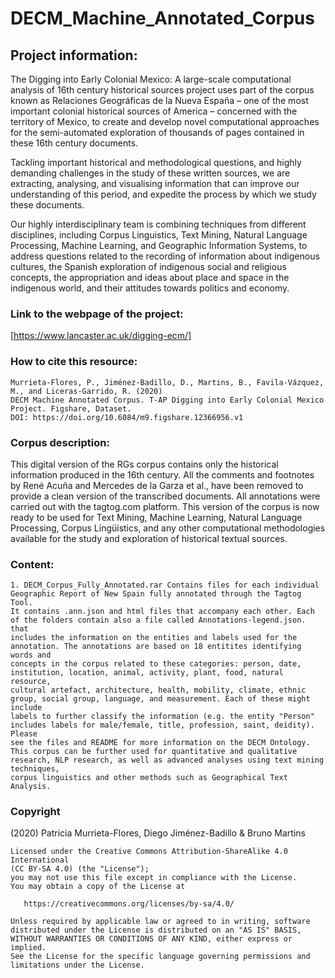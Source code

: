 # DECM_Machine_Annotated_Corpus 

## Project information: 
The Digging into Early Colonial Mexico: A large-scale computational analysis of 16th century historical sources project uses part of the corpus known as Relaciones Geográficas de la Nueva España – one of the most important colonial historical sources of America – concerned with the territory of Mexico, to create and develop novel computational approaches for the semi-automated exploration of thousands of pages contained in these 16th century documents.

Tackling important historical and methodological questions, and highly demanding challenges in the study of these written sources, we are extracting, analysing, and visualising information that can improve our understanding of this period, and expedite the process by which we study these documents.

Our highly interdisciplinary team is combining techniques from different disciplines, including Corpus Linguistics, Text Mining, Natural Language Processing, Machine Learning, and Geographic Information Systems, to address questions related to the recording of information about indigenous cultures, the Spanish exploration of indigenous social and religious concepts, the appropriation and ideas about place and space in the indigenous world, and their attitudes towards politics and economy. 

### Link to the webpage of the project: 
[https://www.lancaster.ac.uk/digging-ecm/]

### How to cite this resource: 
``` 
Murrieta-Flores, P., Jiménez-Badillo, D., Martins, B., Favila-Vázquez, M., and Liceras-Garrido, R. (2020) 
DECM Machine Annotated Corpus. T-AP Digging into Early Colonial Mexico Project. Figshare, Dataset.
DOI: https://doi.org/10.6084/m9.figshare.12366956.v1
```
### Corpus description: 
This digital version of the RGs corpus contains only the historical information produced in the 16th century. All the comments and footnotes by René Acuña and Mercedes de la Garza et al., have been removed to provide a clean version of the transcribed documents. All annotations were carried out with the tagtog.com platform. This version of the corpus is now ready to be used for Text Mining, Machine Learning, Natural Language Processing, Corpus Lingüistics, and any other computational methodologies available for the study and exploration of historical textual sources. 

### Content: 
``` 
1. DECM_Corpus_Fully_Annotated.rar Contains files for each individual Geographic Report of New Spain fully annotated through the Tagtog Tool.
It contains .ann.json and html files that accompany each other. Each of the folders contain also a file called Annotations-legend.json. that 
includes the information on the entities and labels used for the annotation. The annotations are based on 18 entitites identifying words and 
concepts in the corpus related to these categories: person, date, institution, location, animal, activity, plant, food, natural resource, 
cultural artefact, architecture, health, mobility, climate, ethnic group, social group, language, and measurement. Each of these might include 
labels to further classify the information (e.g. the entity "Person" includes labels for male/female, title, profession, saint, deidity). Please 
see the files and README for more information on the DECM Ontology. 
This corpus can be further used for quantitative and qualitative research, NLP research, as well as advanced analyses using text mining techniques, 
corpus linguistics and other methods such as Geographical Text Analysis. 
``` 
### Copyright
(2020) Patricia Murrieta-Flores, Diego Jiménez-Badillo & Bruno Martins
``` 
Licensed under the Creative Commons Attribution-ShareAlike 4.0 International 
(CC BY-SA 4.0) (the "License");
you may not use this file except in compliance with the License.
You may obtain a copy of the License at

   https://creativecommons.org/licenses/by-sa/4.0/

Unless required by applicable law or agreed to in writing, software
distributed under the License is distributed on an "AS IS" BASIS,
WITHOUT WARRANTIES OR CONDITIONS OF ANY KIND, either express or implied.
See the License for the specific language governing permissions and
limitations under the License.
``` 

